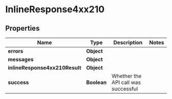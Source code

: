 # InlineResponse4xx210

## Properties
Name | Type | Description | Notes
------------ | ------------- | ------------- | -------------
**errors** | **Object** |  | 
**messages** | **Object** |  | 
**inlineResponse4xx210Result** | **Object** |  | 
**success** | **Boolean** | Whether the API call was successful | 
